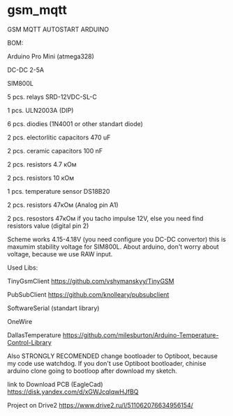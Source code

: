 # gsm_mqtt
GSM MQTT AUTOSTART ARDUINO

BOM:

Arduino Pro Mini (atmega328)

DC-DC 2-5А

SIM800L

5 pcs. relays SRD-12VDC-SL-C

1 pcs. ULN2003A (DIP)

6 pcs. diodies (1N4001 or other standart diode)

2 pcs. electorlitic capacitors 470 uF

2 pcs. ceramic capacitors 100 nF

2 pcs. resistors 4.7 кОм

2 pcs. resistors 10 кОм

1 pcs. temperature sensor DS18B20

2 pcs. resistors 47кОм (Analog pin А1)

2 pcs. resostors 47кОм if you tacho impulse 12V, else you need find resistors value (digital pin 2)

Scheme works 4.15-4.18V (you need configure you DC-DC convertor) this is maxumim stability voltage for SIM800L.
About arduino, don't worry about voltage, because we use RAW input.

Used Libs:

TinyGsmClient https://github.com/vshymanskyy/TinyGSM

PubSubClient https://github.com/knolleary/pubsubclient

SoftwareSerial (standart library)

OneWire

DallasTemperature https://github.com/milesburton/Arduino-Temperature-Control-Library

Also STRONGLY RECOMENDED change bootloader to Optiboot, because my code use watchdog.
If you don't use Optiboot bootloader, chinise arduino clone going to bootloop after download my sketch.

link to Download PCB (EagleCad) https://disk.yandex.com/d/xGWJcqIqwHJfBQ

Project on Drive2 https://www.drive2.ru/l/511062076634956154/
